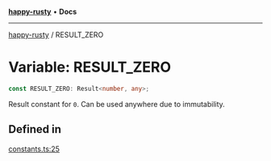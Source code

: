 [**happy-rusty**](../README.md) • **Docs**

***

[happy-rusty](../README.md) / RESULT\_ZERO

# Variable: RESULT\_ZERO

```ts
const RESULT_ZERO: Result<number, any>;
```

Result constant for `0`.
Can be used anywhere due to immutability.

## Defined in

[constants.ts:25](https://github.com/JiangJie/happy-rusty/blob/d91a6123f053d528d1e11023507d8f0c72720848/src/enum/constants.ts#L25)
